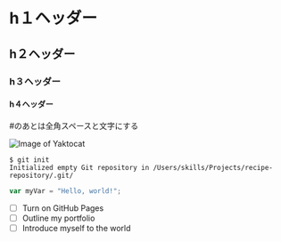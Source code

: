 # h１ヘッダー
## h２ヘッダー
### h３ヘッダー
#### h４ヘッダー

#のあとは全角スペースと文字にする

![Image of Yaktocat](https://octodex.github.com/images/yaktocat.png)

```
$ git init
Initialized empty Git repository in /Users/skills/Projects/recipe-repository/.git/
```

``` javascript
var myVar = "Hello, world!";
```

- [ ] Turn on GitHub Pages
- [ ] Outline my portfolio
- [ ] Introduce myself to the world

